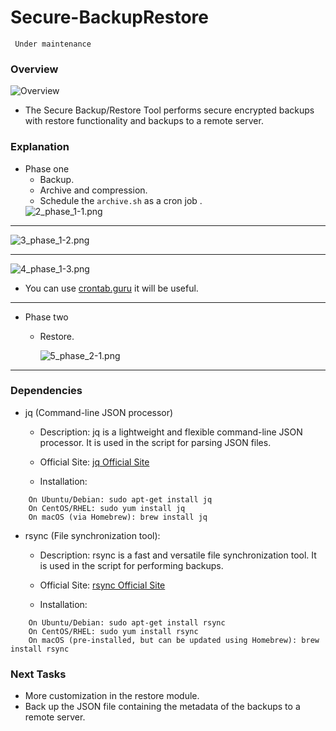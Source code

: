 # Secure-BackupRestore
``` Under maintenance```
### Overview 

<img alt="Overview" src="Drafts/1_Overview.png" />

-  The Secure Backup/Restore Tool performs secure encrypted backups with restore functionality and backups to a remote server. 

### Explanation
- Phase one
  - Backup.
  - Archive and compression.
  - Schedule the ```archive.sh``` as a cron job .
  <img alt="2_phase_1-1.png" src="Drafts/2_phase_1-1.png" />
---
  <img alt="3_phase_1-2.png" src="Drafts/3_phase_1-2.png" />
  
---
<img alt="4_phase_1-3.png" src="Drafts/4_phase_1-3.png" />

- You can use [crontab.guru](https://crontab.guru/#*_*_*_*_*) it will be useful.

---

- Phase two
  - Restore.
 
    <img alt="5_phase_2-1.png" src="Drafts/5_phase_2-1.png" />

---

### Dependencies
- jq (Command-line JSON processor)
    
    - Description: jq is a lightweight and flexible command-line JSON processor. It is used in the script for parsing JSON files.
    - Official Site: [jq Official Site](https://stedolan.github.io/jq/)

    - Installation:
```
    On Ubuntu/Debian: sudo apt-get install jq
    On CentOS/RHEL: sudo yum install jq
    On macOS (via Homebrew): brew install jq
```
- rsync (File synchronization tool):

    - Description: rsync is a fast and versatile file synchronization tool. It is used in the script for performing backups.
    - Official Site: [rsync Official Site](https://rsync.samba.org/)

    - Installation:
```
    On Ubuntu/Debian: sudo apt-get install rsync
    On CentOS/RHEL: sudo yum install rsync
    On macOS (pre-installed, but can be updated using Homebrew): brew install rsync
```
### Next Tasks  
- More customization in the restore module.
- Back up the JSON file containing the metadata of the backups to a remote server.
